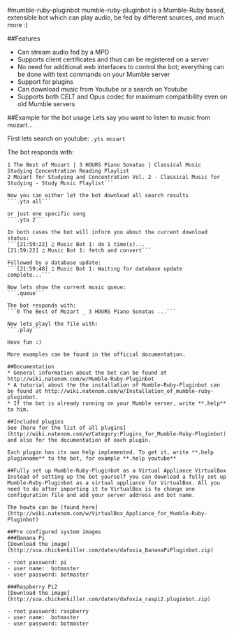 #mumble-ruby-pluginbot
mumble-ruby-pluginbot is a Mumble-Ruby based, extensible bot which can play audio, be fed by different sources, and much more :)

##Features
- Can stream audio fed by a MPD
- Supports client certificates and thus can be registered on a server
- No need for additional web interfaces to control the bot; everything can be done with text commands on your Mumble server
- Support for plugins
- Can download music from Youtube or a search on Youtube
- Supports both CELT and Opus codec for maximum compatibility even on old Mumble servers

##Example for the bot usage
Lets say you want to listen to music from mozart...

First lets search on youtube:
```.yts mozart```

The bot responds with:
```0 Mozart for Baby (3 Hours) - Baby Bedtime Music - Lullaby for Babies
1 The Best of Mozart | 3 HOURS Piano Sonatas | Classical Music Studying Concentration Reading Playlist
2 Mozart for Studying and Concentration Vol. 2 - Classical Music for Studying - Study Music Playlist```

Now you can either let the bot download all search results
```.yta all```

or just one specific song
```.yta 2```

In both cases the bot will inform you about the current download status:
```[21:59:22] ♫ Music Bot 1: do 1 time(s)...
[21:59:22] ♫ Music Bot 1: fetch and convert```

Followed by a database update:
```[21:59:48] ♫ Music Bot 1: Waiting for database update complete...```

Now lets show the current music queue:
```.queue```

The bot responds with:
```0 The Best of Mozart _ 3 HOURS Piano Sonatas ...```

Now lets playl the file with:
```.play```

Have fun :)

More examples can be found in the official documentation.

##Documentation
* General information about the bot can be found at http://wiki.natenom.com/w/Mumble-Ruby-Pluginbot
* A tutorial about the the installation of Mumble-Ruby-Pluginbot can be found at http://wiki.natenom.com/w/Installation_of_mumble-ruby-pluginbot.
* If the bot is already running on your Mumble server, write **.help** to him.

##Included plugins
See [here for the list of all plugins](http://wiki.natenom.com/w/Category:Plugins_for_Mumble-Ruby-Pluginbot) and also for the documentation of each plugin.

Each plugin has its own help implemented. To get it, write **.help pluginname** to the bot, for example **.help youtube**

##Fully set up Mumble-Ruby-Pluginbot as a Virtual Appliance VirtualBox
Instead of setting up the bot yourself you can download a fully set up Mumble-Ruby-Pluginbot as a virtual appliance for VirtualBox. All you need to do after importing it to VirtualBox is to change one configuration file and add your server address and bot name.

The howto can be [found here](http://wiki.natenom.com/w/VirtualBox_Appliance_for_Mumble-Ruby-Pluginbot)

##Pre configured system images
###Banana Pi
[Download the image](http://soa.chickenkiller.com/daten/dafoxia_BananaPiPluginbot.zip)

- root password: pi
- user name:  botmaster
- user password: botmaster

###Raspberry Pi2
[Download the image](http://soa.chickenkiller.com/daten/dafoxia_raspi2.pluginbot.zip)

- root password: raspberry
- user name:  botmaster
- user password: botmaster
